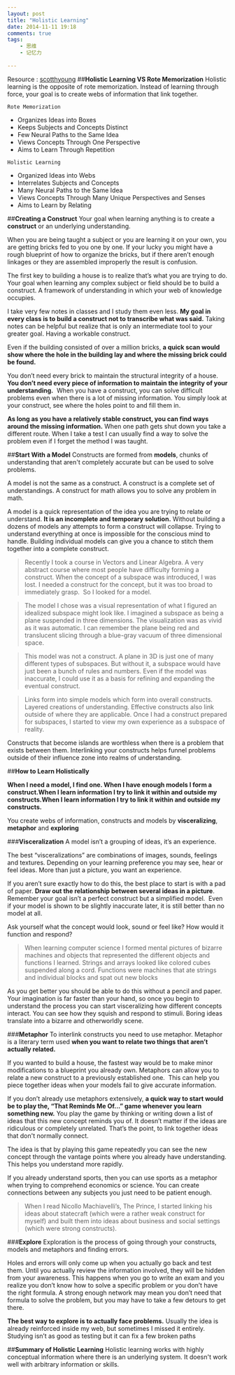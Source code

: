 ```yaml
---
layout: post
title: "Holistic Learning"
date: 2014-11-11 19:18
comments: true
tags: 
	- 思维
	- 记忆力
    
---
```

Resource : [scotthyoung](http://www.scotthyoung.com/blog/Programs/HolisticLearningEBook.pdf)
##**Holistic Learning VS Rote Memorization**
Holistic learning is the opposite of rote memorization.  Instead of learning through force, your goal is to create webs of information that link together.
<!--more-->
`Rote Memorization`

- Organizes Ideas into Boxes
- Keeps Subjects and Concepts Distinct
- Few Neural Paths to the Same Idea
- Views Concepts Through One Perspective
- Aims to Learn Through Repetition

`Holistic Learning`

- Organized Ideas into Webs
- Interrelates Subjects and Concepts
- Many Neural Paths to the Same Idea
- Views Concepts Through Many Unique Perspectives and Senses
- Aims to Learn by Relating


##**Creating a Construct**
Your goal when learning anything is to create a **construct** or an underlying understanding.

When you are being taught a subject or you are learning it on your own, you are getting bricks fed to you one by one.  If your lucky you might have a rough blueprint of how to organize the bricks, but if there aren’t enough linkages or they are assembled improperly the result is confusion.

The first key to building a house is to realize that’s what you are trying to do.  Your goal when learning any complex subject or field should be to build a construct.  A framework of understanding in which your web of knowledge occupies.  

I take very few notes in classes and I study them even less.  **My goal in every class is to build a construct not to transcribe what was said.**  Taking notes can be helpful but realize that is only an intermediate tool to your greater goal.  Having a workable construct.

Even if the building consisted of over a million bricks, **a quick scan would show where the hole in the building lay and where the missing brick could be found.**

You don’t need every brick to maintain the structural integrity of a house.  **You don’t need every piece of information to maintain the integrity of your understanding.**  When you have a construct, you can solve difficult problems even when there is a lot of missing information.  You simply look at your construct, see where the holes point to and fill them in.

**As long as you have a relatively stable construct, you can find ways around the missing information.** When one path gets shut down you take a different route.  When I take a test I can usually find a way to solve the problem even if I forget the method I was taught.

##**Start With a Model**
Constructs are formed from **models**, chunks of understanding that aren't completely 
accurate but can be used to solve problems.

A model is not the same as a construct. A construct is a complete set of understandings. A construct for math allows you to solve any problem in math.

A model is a quick representation of the idea you are trying to relate or understand.  **It is an incomplete and temporary solution.**  Without building a dozens of models any attempts to form a construct will collapse.  Trying to understand everything at once is impossible for the conscious mind to handle. Building individual models can give you a chance to stitch them together into a complete construct.

> Recently I took a course in Vectors and Linear Algebra.  A very abstract course where most people have difficulty forming a construct.  When the concept of a subspace was introduced, I was lost.  I needed a construct for the concept, but it was too broad to immediately grasp.  So I looked for a model.

> The model I chose was a visual representation of what I figured an idealized subspace might look like.  I imagined a subspace as being a plane suspended in three dimensions.  The visualization was as vivid as  it was automatic.  I can remember the plane being red and translucent slicing through a blue-gray vacuum of three dimensional space.

> This model was not a construct.  A plane in 3D is just one of many different types of subspaces.  But without it, a subspace would have just been a bunch of rules and numbers.  Even if the model was inaccurate, I could use it as a basis for refining and expanding the eventual construct.

> Links form into simple models which form into overall constructs.  Layered creations of understanding.  Effective constructs also link outside of where they are applicable.  Once I had a construct prepared for subspaces, I started to view my own experience as a subspace of reality. 

Constructs that become islands are worthless when there is a problem that exists between them.  Interlinking your constructs helps funnel problems outside of their influence zone into realms of understanding.  

##**How to Learn Holistically**

**When I need a model, I find one.  When I have enough models I form a construct.When I learn information I try to link it within and outside my constructs.When I learn information I try to link it within and outside my constructs.**

You create webs of information, constructs and models by **visceralizing**, **metaphor** and **exploring**

###**Visceralization**
A model isn’t a grouping of ideas, it’s an experience.

The best “visceralizations” are combinations of images, sounds, feelings and textures.  Depending on your learning preference you may see, hear or feel ideas.  More than just a picture, you want an experience.

If you aren’t sure exactly how to do this, the best place to start is with a pad of paper.  **Draw out the relationship between several ideas in a picture**.  Remember your goal isn’t a perfect construct but a simplified model.  Even if your model is shown to be slightly inaccurate later, it is still better than no model at all.

Ask yourself what the concept would look, sound or feel like?  How would it function and respond?  
> When learning computer science I formed mental pictures of bizarre machines and objects that represented the different objects and functions I learned.  Strings and arrays looked like colored cubes suspended along a cord.  Functions were machines that ate strings and individual blocks and spat out new blocks

As you get better you should be able to do this without a pencil and paper.  Your imagination is far faster than your hand, so once you begin to understand the process you can start visceralizing how different concepts interact.  You can see how they squish and respond to stimuli.  Boring ideas translate into a bizarre and otherworldly scene.

###**Metaphor**
To interlink constructs you need to use metaphor.
Metaphor is a literary term used **when you want to relate two things that aren’t actually related.**

If you wanted to build a house, the fastest way would be to make minor modifications to a blueprint you already own.  Metaphors can allow you to relate a new construct to a previously established one.  This can help you piece together ideas when your models fail to give accurate information.

If you don’t already use metaphors extensively, **a quick way to start would be to play the, “That Reminds Me Of...” game whenever you learn something new.**  You play the game by thinking or writing down a list of ideas that this new concept reminds you of.  It doesn’t matter if the ideas are ridiculous or completely unrelated.  That’s the point, to link together ideas that don't normally connect.

The idea is that by playing this game repeatedly you can see the new concept through the vantage points where you already have understanding.  This helps you understand more rapidly.

If you already understand sports, then you can use sports as a metaphor when trying to comprehend economics or science.  You can create connections between any subjects you just need to be patient enough.

> When I read Nicollo Machiavelli’s, The Prince, I started linking his ideas about statecraft (which were a rather weak construct for myself) and built them into ideas about business and social settings (which were strong constructs).

###**Explore**
Exploration is the process of going through your constructs, models and metaphors and finding errors. 

Holes and errors will only come up when you actually go back and test them. Until you  actually review the information involved, they will be hidden from your awareness.  This happens when you go to write an exam and you realize you don’t know how to solve a specific problem or you don’t have the right formula.  A strong enough network may mean you don’t need that formula to solve the problem, but you may have to take a few detours to get there.

**The best way to explore is to actually face problems.**
Usually the idea is already reinforced inside my web, but sometimes I missed it entirely.  Studying isn’t as good as testing but it can fix a few broken paths

##**Summary of Holistic Learning**
Holistic learning works with highly conceptual information where there is an underlying system.  It doesn't work well with arbitrary information or skills.